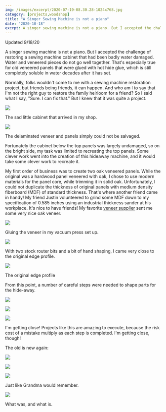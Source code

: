 ```yaml
---
img: /images/excerpt/2020-07-19-08.30.28-1024x768.jpg
category: [projects,woodshop]
title: "A Singer Sewing Machine is not a piano"
date: "2020-10-18"
excrpt: A singer sewing machine is not a piano. But I accepted the challenge of restoring a sewing machine cabinet that had been badly water damaged. Water and veneered pieces do not go well together.
---
```


Updated 9/18/20

A singer sewing machine is not a piano. But I accepted the challenge of restoring a sewing machine cabinet that had been badly water damaged. Water and veneered pieces do not go well together. That's especially true for old veneered panels that were glued with hot hide glue, which is still completely soluble in water decades after it has set.

Normally, folks wouldn't come to me with a sewing machine restoration project, but friends being friends, it can happen. And who am I to say that I'm not the right guy to restore the family heirloom for a friend? So I said what I say, "Sure. I can fix that." But I knew that it was quite a project.

![](/images/2020-07-19-08.30.28-1024x768.jpg)

The sad little cabinet that arrived in my shop.

![](/images/DSC00587-1024x683.jpg)

The delaminated veneer and panels simply could not be salvaged.

Fortunately the cabinet below the top panels was largely undamaged, so on the bright side, my task was limited to recreating the top panels. Some clever work went into the creation of this hideaway machine, and it would take some clever work to recreate it.

My first order of business was to create two oak veneered panels. While the original was a hardwood panel veneered with oak, I chose to use modern materials for the panel core, while trimming it in solid oak. Unfortunately, I could not duplicate the thickness of original panels with medium density fiberboard (MDF) of standard thickness. That's where another friend came in handy! My friend Justin volunteered to grind some MDF down to my specification of 0.585 inches using an industrial thickness sander at his workplace. It's nice to have friends! My favorite [veneer supplier](https://www.veneersupplies.com/index.php) sent me some very nice oak veneer.

![](/images/2020-07-30-15.47.12-1024x768.jpg)

Gluing the veneer in my vacuum press set up.  

![](/images/DSC00648-1024x683.jpg)

With two stock router bits and a bit of hand shaping, I came very close to the original edge profile.

![](/images/original-edge-1024x742.jpg)

The original edge profile

From this point, a number of careful steps were needed to shape parts for the hide-away.

![](/images/DSC00656-1024x683.jpg)

![](/images/2020-09-12-17.00.32-1024x768.jpg)

![](/images/2020-09-12-17.19.16-1024x768.jpg)

I'm getting close! Projects like this are amazing to execute, because the risk cost of a mistake multiply as each step is completed. I'm getting close, though!

The old is new again:

![](/images/2020-09-18-15.11.46-1024x768.jpg)

![](/images/2020-09-18-15.13.13-1024x768.jpg)

![](/images/2020-09-18-15.13.40-1024x768.jpg)

Just like Grandma would remember.

![](/images/2020-09-18-15.21.53-1024x768.jpg)

What was, and what is.
